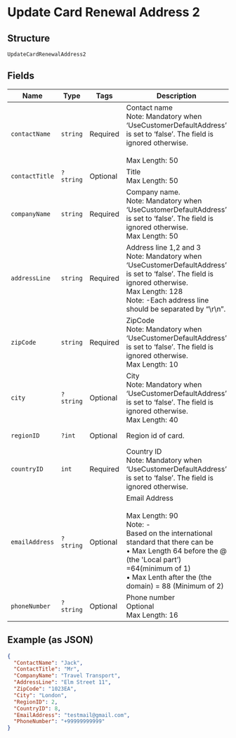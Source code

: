 
# Update Card Renewal Address 2

## Structure

`UpdateCardRenewalAddress2`

## Fields

| Name | Type | Tags | Description | Getter | Setter |
|  --- | --- | --- | --- | --- | --- |
| `contactName` | `string` | Required | Contact name<br>Note: Mandatory when ‘UseCustomerDefaultAddress’ is set to ‘false’. The field is ignored otherwise.<br><br>Max Length: 50 | getContactName(): string | setContactName(string contactName): void |
| `contactTitle` | `?string` | Optional | Title<br>Max Length: 50 | getContactTitle(): ?string | setContactTitle(?string contactTitle): void |
| `companyName` | `string` | Required | Company name.<br>Note: Mandatory when ‘UseCustomerDefaultAddress’ is set to ‘false’. The field is ignored otherwise.<br>Max Length: 50 | getCompanyName(): string | setCompanyName(string companyName): void |
| `addressLine` | `string` | Required | Address line 1,2 and 3<br>Note: Mandatory when ‘UseCustomerDefaultAddress’ is set to ‘false’. The field is ignored otherwise.<br>Max Length: 128<br>Note: -Each address line should be separated by “\r\n”. | getAddressLine(): string | setAddressLine(string addressLine): void |
| `zipCode` | `string` | Required | ZipCode<br>Note: Mandatory when ‘UseCustomerDefaultAddress’ is set to ‘false’. The field is ignored otherwise.<br>Max Length: 10 | getZipCode(): string | setZipCode(string zipCode): void |
| `city` | `?string` | Optional | City<br>Note: Mandatory when ‘UseCustomerDefaultAddress’ is set to ‘false’. The field is ignored otherwise.<br>Max Length: 40 | getCity(): ?string | setCity(?string city): void |
| `regionID` | `?int` | Optional | Region id of card. | getRegionID(): ?int | setRegionID(?int regionID): void |
| `countryID` | `int` | Required | Country ID<br>Note: Mandatory when ‘UseCustomerDefaultAddress’ is set to ‘false’. The field is ignored otherwise. | getCountryID(): int | setCountryID(int countryID): void |
| `emailAddress` | `?string` | Optional | Email Address<br><br>Max Length: 90<br>Note: -<br>Based on the international standard that there can be<br>•    Max Length 64 before the @ (the 'Local part’) =64(minimum of 1)<br>•    Max Lenth after the (the domain) = 88 (Minimum of 2) | getEmailAddress(): ?string | setEmailAddress(?string emailAddress): void |
| `phoneNumber` | `?string` | Optional | Phone number<br>Optional<br>Max Length: 16 | getPhoneNumber(): ?string | setPhoneNumber(?string phoneNumber): void |

## Example (as JSON)

```json
{
  "ContactName": "Jack",
  "ContactTitle": "Mr",
  "CompanyName": "Travel Transport",
  "AddressLine": "Elm Street 11",
  "ZipCode": "1023EA",
  "City": "London",
  "RegionID": 2,
  "CountryID": 8,
  "EmailAddress": "testmail@gmail.com",
  "PhoneNumber": "+99999999999"
}
```

